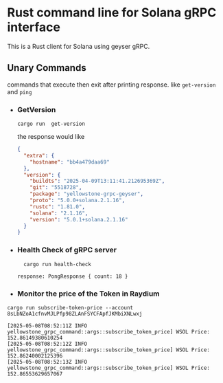 # Rust command line for Solana gRPC interface

This is a Rust client for Solana using geyser gRPC.

## Unary Commands
   commands that execute then exit after printing response. like `get-version` and `ping`

  - ### GetVersion
    ```shell
    cargo run  get-version
    ```  
    the response would like
    ```json
    {
      "extra": {
        "hostname": "bb4a479daa69"
      },
      "version": {
        "buildts": "2025-04-09T13:11:41.212695369Z",
        "git": "5518728",
        "package": "yellowstone-grpc-geyser",
        "proto": "5.0.0+solana.2.1.16",
        "rustc": "1.81.0",
        "solana": "2.1.16",
        "version": "5.0.1+solana.2.1.16"
      }
    }
    ```
  - ### Health Check of gRPC server
    ```shell
      cargo run health-check 
    ```
    ```text
    response: PongResponse { count: 18 }
    ```  
   - ### Monitor the price of the Token in Raydium
   ```shell
   cargo run subscribe-token-price --account 8sLbNZoA1cfnvMJLPfp98ZLAnFSYCFApfJKMbiXNLwxj 
   ```
   ```text
   [2025-05-08T08:52:11Z INFO  yellowstone_grpc_command::args::subscribe_token_price] WSOL Price: 152.86149380610254
   [2025-05-08T08:52:12Z INFO  yellowstone_grpc_command::args::subscribe_token_price] WSOL Price: 152.86240002125396
   [2025-05-08T08:52:13Z INFO  yellowstone_grpc_command::args::subscribe_token_price] WSOL Price: 152.86553629657067
   ```
